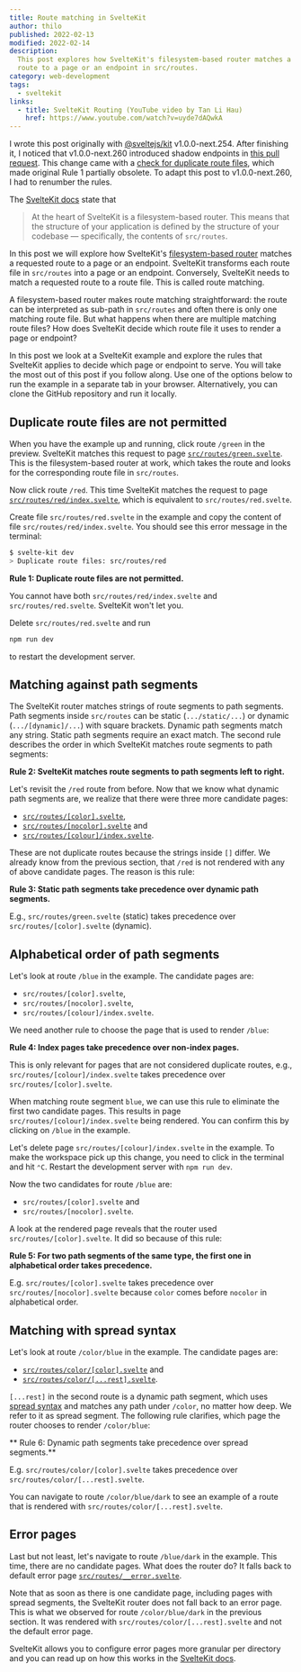 ```yaml
---
title: Route matching in SvelteKit
author: thilo
published: 2022-02-13
modified: 2022-02-14
description:
  This post explores how SvelteKit's filesystem-based router matches a requested
  route to a page or an endpoint in src/routes.
category: web-development
tags:
  - sveltekit
links:
  - title: SvelteKit Routing (YouTube video by Tan Li Hau)
    href: https://www.youtube.com/watch?v=uyde7dAQwkA
---
```


<script context="module">
  export const prerender = true;
</script>

<script>
  import Example from '$lib/components/example.svelte';
  import Highlight from '$lib/components/highlight.svelte';
</script>

<Highlight>

I wrote this post originally with
[@sveltejs/kit](https://www.npmjs.com/package/@sveltejs/kit) v1.0.0-next.254.
After finishing it, I noticed that v1.0.0-next.260 introduced shadow endpoints
in [this pull request](https://github.com/sveltejs/kit/pull/3679). This change
came with a
[check for duplicate route files](https://github.com/sveltejs/kit/blame/647131e00149cb5299042eedeb880efcd855a2df/packages/kit/src/core/create_manifest_data/index.js#L262-L279),
which made original Rule 1 partially obsolete. To adapt this post to
v1.0.0-next.260, I had to renumber the rules.

</Highlight>

The [SvelteKit docs](https://kit.svelte.dev/docs#routing) state that

> At the heart of SvelteKit is a filesystem-based router. This means that the
> structure of your application is defined by the structure of your codebase —
> specifically, the contents of `src/routes`.

In this post we will explore how SvelteKit's
[filesystem-based router](https://kit.svelte.dev/docs#routing) matches a
requested route to a page or an endpoint. SvelteKit transforms each route file
in `src/routes` into a page or an endpoint. Conversely, SvelteKit needs to match
a requested route to a route file. This is called route matching.

A filesystem-based router makes route matching straightforward: the route can be
interpreted as sub-path in `src/routes` and often there is only one matching
route file. But what happens when there are multiple matching route files? How
does SvelteKit decide which route file it uses to render a page or endpoint?

In this post we look at a SvelteKit example and explore the rules that SvelteKit
applies to decide which page or endpoint to serve. You will take the most out of
this post if you follow along. Use one of the options below to run the example
in a separate tab in your browser. Alternatively, you can clone the GitHub
repository and run it locally.

<Example 
  title="SvelteKit route matching example"
  description="Run the code for this post in your browser to follow along."
  repository="maiertech/sveltekit-example-route-matching"
  openFile="src/routes/index.svelte"
/>

## Duplicate route files are not permitted

When you have the example up and running, click route `/green` in the preview.
SvelteKit matches this request to page
[`src/routes/green.svelte`](https://github.com/maiertech/sveltekit-example-route-matching/blob/main/src/routes/green.svelte).
This is the filesystem-based router at work, which takes the route and looks for
the corresponding route file in `src/routes`.

Now click route `/red`. This time SvelteKit matches the request to page
[`src/routes/red/index.svelte`](https://github.com/maiertech/sveltekit-example-route-matching/blob/main/src/routes/red/index.svelte),
which is equivalent to `src/routes/red.svelte`.

Create file `src/routes/red.svelte` in the example and copy the content of file
`src/routes/red/index.svelte`. You should see this error message in the
terminal:

```bash
$ svelte-kit dev
> Duplicate route files: src/routes/red
```

<Highlight>

**Rule 1: Duplicate route files are not permitted.**

You cannot have both `src/routes/red/index.svelte` and `src/routes/red.svelte`.
SvelteKit won't let you.

</Highlight>

Delete `src/routes/red.svelte` and run

```bash
npm run dev
```

to restart the development server.

## Matching against path segments

The SvelteKit router matches strings of route segments to path segments. Path
segments inside `src/routes` can be static (`.../static/...`) or dynamic
(`.../[dynamic]/...`) with square brackets. Dynamic path segments match any
string. Static path segments require an exact match. The second rule describes
the order in which SvelteKit matches route segments to path segments:

<Highlight>

**Rule 2: SvelteKit matches route segments to path segments left to right.**

</Highlight>

Let's revisit the `/red` route from before. Now that we know what dynamic path
segments are, we realize that there were three more candidate pages:

- [`src/routes/[color].svelte`](https://github.com/maiertech/sveltekit-example-route-matching/blob/main/src/routes/%5Bcolor%5D.svelte),
- [`src/routes/[nocolor].svelte`](https://github.com/maiertech/sveltekit-example-route-matching/blob/main/src/routes/%5Bnocolor%5D.svelte)
  and
- [`src/routes/[colour]/index.svelte`](https://github.com/maiertech/sveltekit-example-route-matching/blob/main/src/routes/%5Bcolour%5D/index.svelte).

These are not duplicate routes because the strings inside `[]` differ. We
already know from the previous section, that `/red` is not rendered with any of
above candidate pages. The reason is this rule:

<Highlight>

**Rule 3: Static path segments take precedence over dynamic path segments.**

E.g., `src/routes/green.svelte` (static) takes precedence over
`src/routes/[color].svelte` (dynamic).

</Highlight>

## Alphabetical order of path segments

Let's look at route `/blue` in the example. The candidate pages are:

- `src/routes/[color].svelte`,
- `src/routes/[nocolor].svelte`,
- `src/routes/[colour]/index.svelte`.

We need another rule to choose the page that is used to render `/blue`:

<Highlight>

**Rule 4: Index pages take precedence over non-index pages.**

This is only relevant for pages that are not considered duplicate routes, e.g.,
`src/routes/[colour]/index.svelte` takes precedence over
`src/routes/[color].svelte`.

</Highlight>

When matching route segment `blue`, we can use this rule to eliminate the first
two candidate pages. This results in page `src/routes/[colour]/index.svelte`
being rendered. You can confirm this by clicking on `/blue` in the example.

Let's delete page `src/routes/[colour]/index.svelte` in the example. To make the
workspace pick up this change, you need to click in the terminal and hit `⌃C`.
Restart the development server with `npm run dev`.

Now the two candidates for route `/blue` are:

- `src/routes/[color].svelte` and
- `src/routes/[nocolor].svelte`.

A look at the rendered page reveals that the router used
`src/routes/[color].svelte`. It did so because of this rule:

<Highlight>

**Rule 5: For two path segments of the same type, the first one in alphabetical
order takes precedence.**

E.g. `src/routes/[color].svelte` takes precedence over
`src/routes/[nocolor].svelte` because `color` comes before `nocolor` in
alphabetical order.

</Highlight>

## Matching with spread syntax

Let's look at route `/color/blue` in the example. The candidate pages are:

- [`src/routes/color/[color].svelte`](https://github.com/maiertech/sveltekit-example-route-matching/blob/main/src/routes/color/%5Bcolor%5D.svelte)
  and
- [`src/routes/color/[...rest].svelte`](https://github.com/maiertech/sveltekit-example-route-matching/blob/main/src/routes/color/%5B...rest%5D.svelte).

`[...rest]` in the second route is a dynamic path segment, which uses
[spread syntax](https://developer.mozilla.org/en-US/docs/Web/JavaScript/Reference/Operators/Spread_syntax)
and matches any path under `/color`, no matter how deep. We refer to it as
spread segment. The following rule clarifies, which page the router chooses to
render `/color/blue`:

<Highlight>

** Rule 6: Dynamic path segments take precedence over spread segments.**

E.g. `src/routes/color/[color].svelte` takes precedence over
`src/routes/color/[...rest].svelte`.

</Highlight>

You can navigate to route `/color/blue/dark` to see an example of a route that
is rendered with `src/routes/color/[...rest].svelte`.

## Error pages

Last but not least, let's navigate to route `/blue/dark` in the example. This
time, there are no candidate pages. What does the router do? It falls back to
default error page
[`src/routes/__error.svelte`](https://github.com/maiertech/sveltekit-example-route-matching/blob/main/src/routes/__error.svelte).

Note that as soon as there is one candidate page, including pages with spread
segments, the SvelteKit router does not fall back to an error page. This is what
we observed for route `/color/blue/dark` in the previous section. It was
rendered with `src/routes/color/[...rest].svelte` and not the default error
page.

SvelteKit allows you to configure error pages more granular per directory and
you can read up on how this works in the
[SvelteKit docs](https://kit.svelte.dev/docs/layouts#error-pages).
